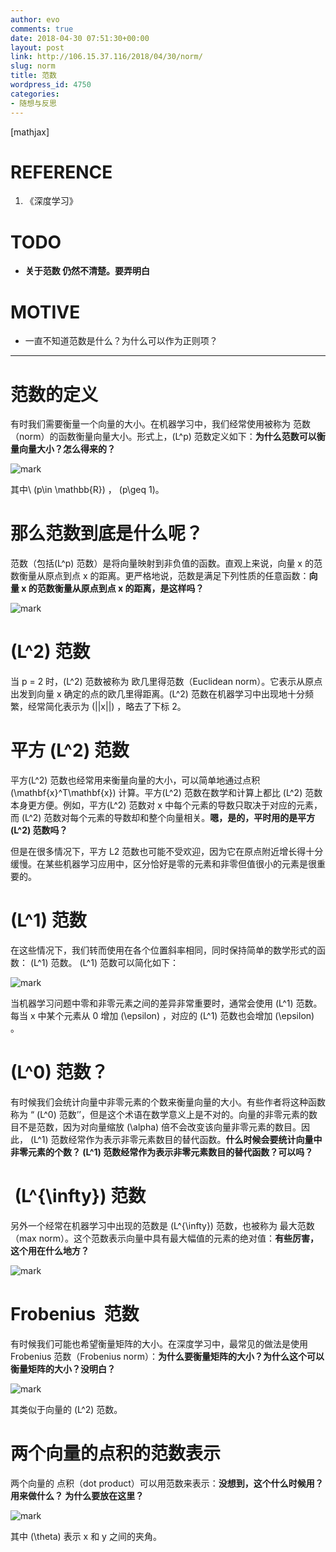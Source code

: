 ```yaml
---
author: evo
comments: true
date: 2018-04-30 07:51:30+00:00
layout: post
link: http://106.15.37.116/2018/04/30/norm/
slug: norm
title: 范数
wordpress_id: 4750
categories:
- 随想与反思
---
```


<!-- more -->

[mathjax]


# REFERENCE






  1. 《深度学习》




# TODO






  * **关于范数 仍然不清楚。要弄明白**




# MOTIVE






  * 一直不知道范数是什么？为什么可以作为正则项？





* * *






# 范数的定义


有时我们需要衡量一个向量的大小。在机器学习中，我们经常使用被称为 范数（norm）的函数衡量向量大小。形式上，\(L^p\) 范数定义如下：**为什么范数可以衡量向量大小？怎么得来的？**


![mark](http://pacdb2bfr.bkt.clouddn.com/blog/image/180728/mKaJkckBh5.png?imageslim)

其中\ (p\in \mathbb{R}\) ， \(p\geq 1\)。


# 那么范数到底是什么呢？


范数（包括\(L^p\) 范数）是将向量映射到非负值的函数。直观上来说，向量 x 的范数衡量从原点到点 x 的距离。更严格地说，范数是满足下列性质的任意函数：**向量 x 的范数衡量从原点到点 x 的距离，是这样吗？**


![mark](http://pacdb2bfr.bkt.clouddn.com/blog/image/180728/C8c7DA2B46.png?imageslim)




# \(L^2\) 范数


当 p = 2 时，\(L^2\) 范数被称为 欧几里得范数（Euclidean norm）。它表示从原点出发到向量 x 确定的点的欧几里得距离。\(L^2\) 范数在机器学习中出现地十分频繁，经常简化表示为 \(||x||\) ，略去了下标 2。


# 平方 \(L^2\) 范数


平方\(L^2\) 范数也经常用来衡量向量的大小，可以简单地通过点积 \(\mathbf{x}^T\mathbf{x}\) 计算。平方\(L^2\) 范数在数学和计算上都比 \(L^2\) 范数本身更方便。例如，平方\(L^2\) 范数对 x 中每个元素的导数只取决于对应的元素，而 \(L^2\) 范数对每个元素的导数却和整个向量相关。**嗯，是的，平时用的是平方 \(L^2\) 范数吗？**

但是在很多情况下，平方 L2 范数也可能不受欢迎，因为它在原点附近增长得十分缓慢。在某些机器学习应用中，区分恰好是零的元素和非零但值很小的元素是很重要的。


# \(L^1\) 范数


在这些情况下，我们转而使用在各个位置斜率相同，同时保持简单的数学形式的函数： \(L^1\) 范数。 \(L^1\) 范数可以简化如下：


![mark](http://pacdb2bfr.bkt.clouddn.com/blog/image/180728/16C7GHhA6L.png?imageslim)

当机器学习问题中零和非零元素之间的差异非常重要时，通常会使用 \(L^1\) 范数。每当 x 中某个元素从 0 增加 \(\epsilon\) ，对应的 \(L^1\) 范数也会增加 \(\epsilon\) 。


# \(L^0\) 范数？


有时候我们会统计向量中非零元素的个数来衡量向量的大小。有些作者将这种函数称为 “ \(L^0\) 范数’’，但是这个术语在数学意义上是不对的。向量的非零元素的数目不是范数，因为对向量缩放 \(\alpha\) 倍不会改变该向量非零元素的数目。因此， \(L^1\) 范数经常作为表示非零元素数目的替代函数。**什么时候会要统计向量中非零元素的个数？ \(L^1\) 范数经常作为表示非零元素数目的替代函数？可以吗？**


#  \(L^{\infty}\) 范数


另外一个经常在机器学习中出现的范数是 \(L^{\infty}\) 范数，也被称为 最大范数（max norm）。这个范数表示向量中具有最大幅值的元素的绝对值：**有些厉害，这个用在什么地方？**


![mark](http://pacdb2bfr.bkt.clouddn.com/blog/image/180728/Hm91db8ik3.png?imageslim)


# Frobenius  范数


有时候我们可能也希望衡量矩阵的大小。在深度学习中，最常见的做法是使用 Frobenius 范数（Frobenius norm）：**为什么要衡量矩阵的大小？为什么这个可以衡量矩阵的大小？没明白？**


![mark](http://pacdb2bfr.bkt.clouddn.com/blog/image/180728/BK9iL0kmD9.png?imageslim)

其类似于向量的 \(L^2\) 范数。




# 两个向量的点积的范数表示


两个向量的 点积（dot product）可以用范数来表示：**没想到，这个什么时候用？用来做什么？ 为什么要放在这里？**


![mark](http://pacdb2bfr.bkt.clouddn.com/blog/image/180728/fIdIG1fmff.png?imageslim)

其中 \(\theta\) 表示 x 和 y 之间的夹角。
